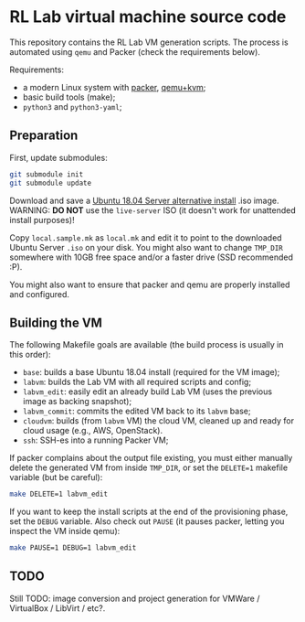 # RL Lab virtual machine source code

This repository contains the RL Lab VM generation scripts.
The process is automated using `qemu` and Packer (check the requirements below).

Requirements:
 - a modern Linux system with [packer](https://packer.io/), [qemu+kvm](https://qemu.org/);
 - basic build tools (make);
 - `python3` and `python3-yaml`;

## Preparation

First, update submodules:
```sh
git submodule init
git submodule update
```

Download and save a [Ubuntu 18.04 Server alternative
install](http://cdimage.ubuntu.com/releases/18.04.5/release/) .iso image.
WARNING: **DO NOT** use the `live-server` ISO (it doesn't work for unattended
install purposes)!

Copy `local.sample.mk` as `local.mk` and edit it to point to the downloaded
Ubuntu Server `.iso` on your disk. You might also want to change `TMP_DIR`
somewhere with 10GB free space and/or a faster drive (SSD recommended :P).

You might also want to ensure that packer and qemu are properly installed and
configured.

## Building the VM

The following Makefile goals are available (the build process is usually in this
order):

- `base`: builds a base Ubuntu 18.04 install (required for the VM image);
- `labvm`: builds the Lab VM with all required scripts and config;
- `labvm_edit`: easily edit an already build Lab VM (uses the previous
  image as backing snapshot);
- `labvm_commit`: commits the edited VM back to its `labvm` base;
- `cloudvm`: builds (from `labvm` VM) the cloud VM, cleaned up and ready
  for cloud usage (e.g., AWS, OpenStack).
- `ssh`: SSH-es into a running Packer VM;

If packer complains about the output file existing, you must either manually
delete the generated VM from inside `TMP_DIR`, or set the `DELETE=1` makefile
variable (but be careful):
```sh
make DELETE=1 labvm_edit
```

If you want to keep the install scripts at the end of the provisioning phase,
set the `DEBUG` variable. Also check out `PAUSE` (it pauses packer,
letting you inspect the VM inside qemu):
```sh
make PAUSE=1 DEBUG=1 labvm_edit
```

## TODO

Still TODO: image conversion and project generation for VMWare / VirtualBox
/ LibVirt / etc?.

